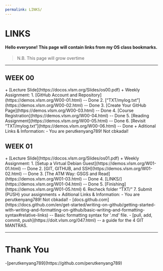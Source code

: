```yaml
---
permalink: LINKS/
---
```


<h1>LINKS</h1>

<h4>Hello everyone! This page will contain links from my OS class bookmarks.</h4>

>N.B. This page will grow overtime

---

<h2>WEEK 00</h2>
+ [Lecture Slide](https://docos.vlsm.org/Slides/os00.pdf)
+ Weekly Assignment:
	1. [GitHub Account and Repository](https://demos.vlsm.org/W00-01.html) -- Done
	2. [“TXT/mylog.txt”](https://demos.vlsm.org/W00-02.html) -- Done
	3. [Create Your GitHub Page](https://demos.vlsm.org/W00-03.html) -- Done
	4. [Course Registration](https://demos.vlsm.org/W00-04.html) -- Done
	5. [Reading Assignment](https://demos.vlsm.org/W00-05.html) -- Done
	6. [Revisit “TXT/mylog.txt”](https://demos.vlsm.org/W00-06.html) -- Done
+ Aditional Links & Information:
	- You are perutkenyang789! Not cbkadal!

<h2>WEEK 01</h2>
+ [Lecture Slide](https://docos.vlsm.org/Slides/os01.pdf)
+ Weekly Assignment:
        1. [Setup a Virtual Debian Guest](https://demos.vlsm.org/W01-01.html) -- Done
        2. [GIT, GITHUB, and SSH](https://demos.vlsm.org/W01-02.html) -- Done
	3. [The ATM Way: GSGS and Read](https://demos.vlsm.org/W01-03.html) -- Done
        4. [LINKS/](https://demos.vlsm.org/W01-04.html) -- Done
        5. [Finishing](https://demos.vlsm.org/W01-05.html)
        6. Recheck folder “TXT/”
	7. Submit (PUSH) your assignments
+ Aditional Links & Information:
        - You are perutkenyang789! Not cbkadal!
	- [docs.github.com](https://docs.github.com/en/get-started/writing-on-github/getting-started-with-writing-and-formatting-on-github/basic-writing-and-formatting-syntax#relative-links) -- Basic formatting syntax for '.md' file.
	- [pull, add, commit, push](https://doit.vlsm.org/047.html) -- a guide for the 4 GIT MANTRAS.

---

<h1>Thank You</h1>
-[perutkenyang789](https://github.com/perutkenyang789)
